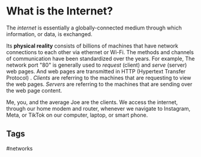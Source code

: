 # What is the Internet? 

The *internet* is essentially a globally-connected medium through which information, or data, is exchanged.  

Its **physical reality** consists of billions of machines that have network connections to each other via ethernet or Wi-Fi. The methods and channels of communication have been standardized over the years. For example, The network port "80" is generally used to *request* (client) and *serve* (server) web pages. And web pages are transmitted in HTTP (Hypertext Transfer Protocol) . *Clients* are referring to the machines that are requesting to view the web pages. *Servers* are referring to the machines that are sending over the web page content.

Me, you, and the average Joe are the clients. We access the internet, through our home modem and router, whenever we navigate to Instagram, Meta, or TikTok on our computer, laptop, or smart phone.  

## Tags
#networks
